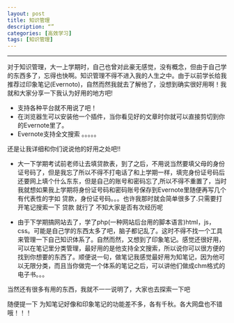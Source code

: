 ```yaml
---
layout: post
title: 知识管理
description: “”
categories: [高效学习]
tags: [知识管理]
---
```


---




对于知识管理，大一上学期时，自己也曾对此豪无感觉，没有概念，但由于自己学的东西多了，忘得也快啊。知识管理不得不进入我的人生之中。由于以前学长给我推荐过印象笔记(Evernoto)，自然而然我就去了解他了，没想到确实很好用啊！我就和大家分享一下我认为好用的地方吧!

- 支持各种平台就不用说了吧！
- 在浏览器生可以安装他一个插件，当你看见好的文章时你就可以直接剪切到你的Evernote里了。
- Evernote支持全文搜索 
。。。。。

还是让我详细和你们说说他的好用之处吧!!

- 大一下学期考试前老师让去填贷款表，到了之后，不用说当然要填父母的身份证号码了，但是我忘了所以不得不打电话了和上学期一样，填完身份证号码后还要网上填个什么东东，但是自己的账号和密码忘了,所以不得不重置了，当时我就想如果我上学期将身份证号码和密码账号保存到Evernote里随便再写几个有代表性的字如 贷款，身份证号码。。。也许我那时就会简单很多了.只需要打开笔记搜索一下 贷款 就行了  不知大家是否有次经历呢


- 由于下学期搞网站去了，学了php(一种网站后台用的脚本语言)html，js，css。可能是自己学的东西太多了吧，脑子都记乱了。这时不得不找一个工具来管理一下自己知识体系了。自然而然，又想到了印象笔记。感觉还很好用，可以在笔记里分类管理，最好用的是他支持全文搜索，所以说你可以很方便的找到你想要的东西了。顺便说一句，做笔记我感觉最好用为知笔记，因为他可以无限分类，而且当你做完一个体系的笔记之后，可以讲他们做成chm格式的电子书。。。

当然还有很多有用的东西，我就不一一说明了，大家也去探索一下吧

随便提一下  为知笔记好像和印象笔记的功能差不多，各有千秋。各大网盘也不错哦！！！



